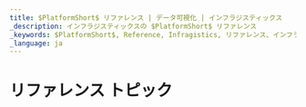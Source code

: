 ```yaml
---
title: $PlatformShort$ リファレンス | データ可視化 | インフラジスティックス
_description: インフラジスティックスの $PlatformShort$ リファレンス
_keywords: $PlatformShort$, Reference, Infragistics, リファレンス、インフラジスティックス
_language: ja
---
```

# リファレンス トピック